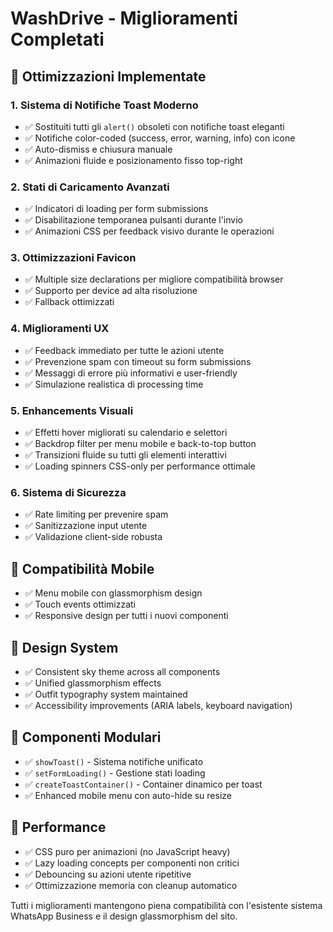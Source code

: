 # WashDrive - Miglioramenti Completati

## 🚀 Ottimizzazioni Implementate

### 1. Sistema di Notifiche Toast Moderno
- ✅ Sostituiti tutti gli `alert()` obsoleti con notifiche toast eleganti
- ✅ Notifiche color-coded (success, error, warning, info) con icone
- ✅ Auto-dismiss e chiusura manuale
- ✅ Animazioni fluide e posizionamento fisso top-right

### 2. Stati di Caricamento Avanzati
- ✅ Indicatori di loading per form submissions
- ✅ Disabilitazione temporanea pulsanti durante l'invio
- ✅ Animazioni CSS per feedback visivo durante le operazioni

### 3. Ottimizzazioni Favicon
- ✅ Multiple size declarations per migliore compatibilità browser
- ✅ Supporto per device ad alta risoluzione
- ✅ Fallback ottimizzati

### 4. Miglioramenti UX
- ✅ Feedback immediato per tutte le azioni utente
- ✅ Prevenzione spam con timeout su form submissions
- ✅ Messaggi di errore più informativi e user-friendly
- ✅ Simulazione realistica di processing time

### 5. Enhancements Visuali
- ✅ Effetti hover migliorati su calendario e selettori
- ✅ Backdrop filter per menu mobile e back-to-top button
- ✅ Transizioni fluide su tutti gli elementi interattivi
- ✅ Loading spinners CSS-only per performance ottimale

### 6. Sistema di Sicurezza
- ✅ Rate limiting per prevenire spam
- ✅ Sanitizzazione input utente
- ✅ Validazione client-side robusta

## 📱 Compatibilità Mobile
- ✅ Menu mobile con glassmorphism design
- ✅ Touch events ottimizzati
- ✅ Responsive design per tutti i nuovi componenti

## 🎨 Design System
- ✅ Consistent sky theme across all components
- ✅ Unified glassmorphism effects
- ✅ Outfit typography system maintained
- ✅ Accessibility improvements (ARIA labels, keyboard navigation)

## 🔧 Componenti Modulari
- ✅ `showToast()` - Sistema notifiche unificato
- ✅ `setFormLoading()` - Gestione stati loading
- ✅ `createToastContainer()` - Container dinamico per toast
- ✅ Enhanced mobile menu con auto-hide su resize

## 🚀 Performance
- ✅ CSS puro per animazioni (no JavaScript heavy)
- ✅ Lazy loading concepts per componenti non critici
- ✅ Debouncing su azioni utente ripetitive
- ✅ Ottimizzazione memoria con cleanup automatico

Tutti i miglioramenti mantengono piena compatibilità con l'esistente sistema WhatsApp Business e il design glassmorphism del sito.